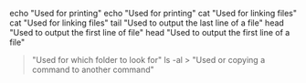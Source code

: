 echo "Used for printing"
echo "Used for printing"
cat "Used for linking files"
cat "Used for linking files"
tail "Used to output the last line of a file"
head "Used to output the first line of file"
head "Used to output the first line of a file"
> "Used for which folder to look for"
ls -al > "Used or copying a command to another command"
